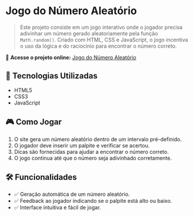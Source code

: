 # Jogo do Número Aleatório

> Este projeto consiste em um jogo interativo onde o jogador precisa adivinhar um número gerado aleatoriamente pela função `Math.random()`. Criado com HTML, CSS e JavaScript, o jogo incentiva o uso da lógica e do raciocínio para encontrar o número correto.

🔗 **Acesse o projeto online:** [Jogo do Número Aleatório](https://jotasoftware.github.io/numero-aleatorio/)

## 🚀 Tecnologias Utilizadas

- HTML5
- CSS3
- JavaScript

## 🎮 Como Jogar

1. O site gera um número aleatório dentro de um intervalo pré-definido.
2. O jogador deve inserir um palpite e verificar se acertou.
3. Dicas são fornecidas para ajudar a encontrar o número correto.
4. O jogo continua até que o número seja adivinhado corretamente.

## 🛠️ Funcionalidades

- ✅ Geração automática de um número aleatório.
- ✅ Feedback ao jogador indicando se o palpite está alto ou baixo.
- ✅ Interface intuitiva e fácil de jogar.

